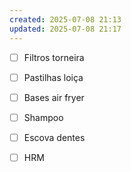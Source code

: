 ```yaml
---
created: 2025-07-08 21:13
updated: 2025-07-08 21:17
---
```

- [ ] Filtros torneira
- [ ] Pastilhas loiça
- [ ] Bases air fryer 


- [ ] Shampoo 
- [ ] Escova dentes
- [ ] HRM
